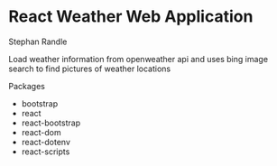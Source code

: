 # React Weather Web Application

Stephan Randle

Load weather information from openweather api
and uses bing image search to find pictures of weather locations

Packages

-   bootstrap
-   react
-   react-bootstrap
-   react-dom
-   react-dotenv
-   react-scripts

